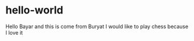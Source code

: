 # hello-world
Hello Bayar and this is come from Buryat
I would like to play chess because I love it

